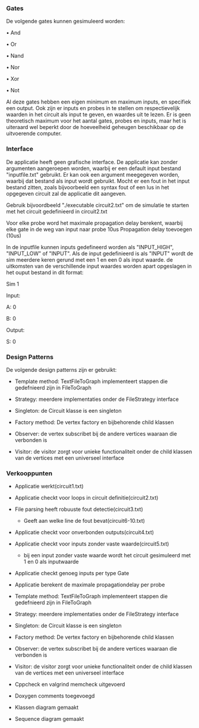 ### Gates


De volgende gates kunnen gesimuleerd worden:

•	And

•	Or

•	Nand

•	Nor

•	Xor

•	Not

Al deze gates hebben een eigen minimum en maximum inputs, en specifiek een output.
Ook zijn er inputs en probes in te stellen om respectievelijk waarden in het circuit als input te geven, en waardes uit te lezen. Er is geen theoretisch maximum voor het aantal gates, probes en inputs, maar het is uiteraard wel beperkt door de hoeveelheid geheugen beschikbaar op de uitvoerende computer.

### Interface


De applicatie heeft geen grafische interface. De applicatie kan zonder argumenten aangeroepen worden, waarbij er een default input bestand "inputfile.txt" gebruikt. Er kan ook een argument meegegeven worden, waarbij dat bestand als input wordt gebruikt. Mocht er een fout in het input bestand zitten, zoals bijvoorbeeld een syntax fout of een lus in het opgegeven circuit zal de applicatie dit aangeven.

Gebruik bijvoordbeeld "./executable circuit2.txt" om de simulatie te starten met het circuit gedefinieerd in circuit2.txt

Voor elke probe word het maximale propagation delay berekent, waarbij elke gate in de weg van input naar probe 10us
Propagation delay toevoegen (10us)


In de inputfile kunnen inputs gedefineerd worden als "INPUT_HIGH", "INPUT_LOW" of "INPUT". Als de input gedefinieerd is als "INPUT" wordt de sim meerdere keren gerund met een 1 en een 0 als input waarde. 
de uitkomsten van de verschillende input waardes worden apart opgeslagen in het ouput bestand in dit format:


Sim 1

Input:

A: 	0

B: 	0

Output:

S: 	0



### Design Patterns


De volgende design patterns zijn er gebruikt:

- Template method: TextFileToGraph implementeert stappen die gedefnieerd zijn in FileToGraph

- Strategy: meerdere implementaties onder de FileStrategy interface

- Singleton: de Circuit klasse is een singleton

- Factory method: De vertex factory en bijbehorende child klassen

- Observer: de vertex subscribet bij de andere vertices waaraan die verbonden is

- Visitor: de visitor zorgt voor unieke functionaliteit onder de child klassen van de vertices met een universeel interface




### Verkooppunten

- Applicatie werkt(circuit1.txt)

- Applicatie checkt voor loops in circuit definitie(circuit2.txt)

- File parsing heeft robuuste fout detectie(circuit3.txt)
    - Geeft aan welke line de fout bevat(circuit6-10.txt)


- Applicatie checkt voor onverbonden outputs(circuit4.txt)

- Applicatie checkt voor inputs zonder vaste waarde(circuit5.txt)
    - bij een input zonder vaste waarde wordt het circuit gesimuleerd met 1 en 0 als inputwaarde

- Applicatie checkt genoeg inputs per type Gate

- Applicatie berekent de maximale propagationdelay per probe

- Template method: TextFileToGraph implementeert stappen die gedefnieerd zijn in FileToGraph

- Strategy: meerdere implementaties onder de FileStrategy interface

- Singleton: de Circuit klasse is een singleton

- Factory method: De vertex factory en bijbehorende child klassen

- Observer: de vertex subscribet bij de andere vertices waaraan die verbonden is

- Visitor: de visitor zorgt voor unieke functionaliteit onder de child klassen van de vertices met een universeel interface

- Cppcheck en valgrind memcheck uitgevoerd

- Doxygen comments toegevoegd

- Klassen diagram gemaakt

- Sequence diagram gemaakt


